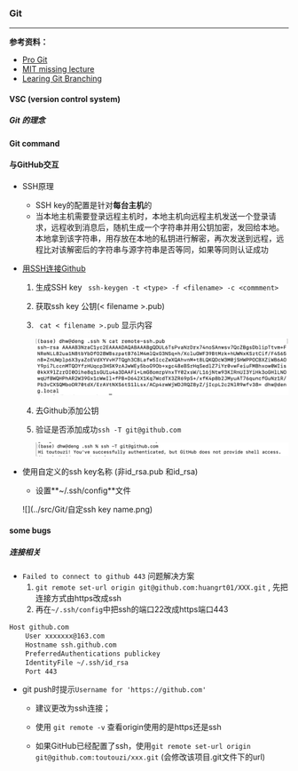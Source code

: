 ### Git

---

**参考资料：**

* [Pro Git](https://git-scm.com/book/en/v2)
* [MIT missing lecture](https://missing.csail.mit.edu/2020/version-control/)
* [Learing Git Branching](https://learngitbranching.js.org/?locale=en_US)



####  VSC (version control system)

##### Git 的理念

#### Git command

#### 与GitHub交互

- SSH原理

  - SSH key的配置是针对**每台主机**的
  - 当本地主机需要登录远程主机时，本地主机向远程主机发送一个登录请求，远程收到消息后，随机生成一个字符串并用公钥加密，发回给本地。本地拿到该字符串，用存放在本地的私钥进行解密，再次发送到远程，远程比对该解密后的字符串与源字符串是否等同，如果等同则认证成功

- [用SSH连接Github](https://help.github.com/en/github/authenticating-to-github/connecting-to-github-with-ssh)

  1. 生成SSH key ` ssh-keygen -t <type> -f <filename> -c <commment>` 

  2. 获取ssh key 公钥(< filename >.pub)

  3. ` cat < filename >.pub` 显示内容

     ![](./../src/Git/ssh-key-pub.png)

  4. 去Github添加公钥

  5. 验证是否添加成功`ssh -T git@github.com` 

     ![](./../src/Git/验证github的ssh添加成功.png)

- 使用自定义的ssh key名称 (非id_rsa.pub 和id_rsa)

  - 设置**~/.ssh/config**文件

  ![](../src/Git/自定ssh key name.png)

#### some bugs

##### 连接相关

- `Failed to connect to github 443` 问题解决方案
  1. `git remote set-url origin git@github.com:huangrt01/XXX.git` , 先把连接方式由https改成ssh
  2. 再在`~/.ssh/config`中把ssh的端口22改成https端口443

```shell
Host github.com
	User xxxxxxx@163.com
	Hostname ssh.github.com
	PreferredAuthentications publickey
	IdentityFile ~/.ssh/id_rsa
	Port 443
```

- git push时提示`Username for 'https://github.com' ` 

  - 建议更改为ssh连接；

  - 使用 `git remote -v` 查看origin使用的是https还是ssh

  - 如果GitHub已经配置了ssh，使用`git remote set-url origin git@github.com:toutouzi/xxx.git` (会修改该项目.git文件下的url)